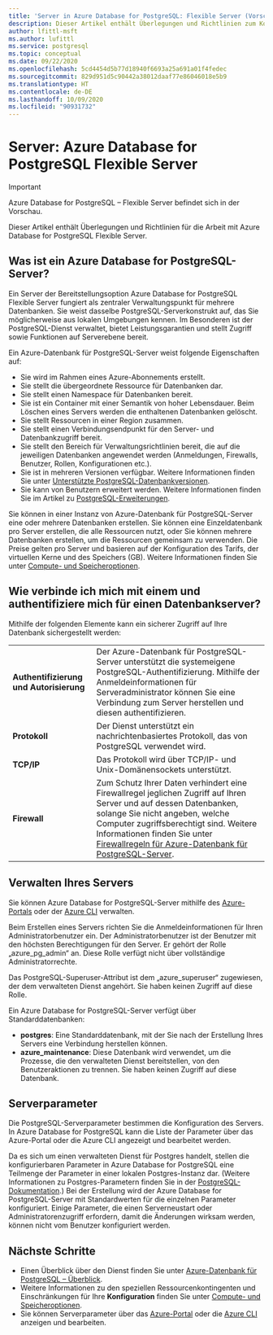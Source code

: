 ```yaml
---
title: 'Server in Azure Database for PostgreSQL: Flexible Server (Vorschau)'
description: Dieser Artikel enthält Überlegungen und Richtlinien zum Konfigurieren und Verwalten von Azure Database for PostgreSQL Flexible Server.
author: lfittl-msft
ms.author: lufittl
ms.service: postgresql
ms.topic: conceptual
ms.date: 09/22/2020
ms.openlocfilehash: 5cd4454d5b77d18940f6693a25a691a01f4fedec
ms.sourcegitcommit: 829d951d5c90442a38012daaf77e86046018e5b9
ms.translationtype: HT
ms.contentlocale: de-DE
ms.lasthandoff: 10/09/2020
ms.locfileid: "90931732"
---
```

# <a name="servers---azure-database-for-postgresql---flexible-server"></a>Server: Azure Database for PostgreSQL Flexible Server

> [!IMPORTANT]
> Azure Database for PostgreSQL – Flexible Server befindet sich in der Vorschau.

Dieser Artikel enthält Überlegungen und Richtlinien für die Arbeit mit Azure Database for PostgreSQL Flexible Server.

## <a name="what-is-an-azure-database-for-postgresql-server"></a>Was ist ein Azure Database for PostgreSQL-Server?

Ein Server der Bereitstellungsoption Azure Database for PostgreSQL Flexible Server fungiert als zentraler Verwaltungspunkt für mehrere Datenbanken. Sie weist dasselbe PostgreSQL-Serverkonstrukt auf, das Sie möglicherweise aus lokalen Umgebungen kennen. Im Besonderen ist der PostgreSQL-Dienst verwaltet, bietet Leistungsgarantien und stellt Zugriff sowie Funktionen auf Serverebene bereit.

Ein Azure-Datenbank für PostgreSQL-Server weist folgende Eigenschaften auf:

- Sie wird im Rahmen eines Azure-Abonnements erstellt.
- Sie stellt die übergeordnete Ressource für Datenbanken dar.
- Sie stellt einen Namespace für Datenbanken bereit.
- Sie ist ein Container mit einer Semantik von hoher Lebensdauer. Beim Löschen eines Servers werden die enthaltenen Datenbanken gelöscht.
- Sie stellt Ressourcen in einer Region zusammen.
- Sie stellt einen Verbindungsendpunkt für den Server- und Datenbankzugriff bereit.
- Sie stellt den Bereich für Verwaltungsrichtlinien bereit, die auf die jeweiligen Datenbanken angewendet werden (Anmeldungen, Firewalls, Benutzer, Rollen, Konfigurationen etc.).
- Sie ist in mehreren Versionen verfügbar. Weitere Informationen finden Sie unter [Unterstützte PostgreSQL-Datenbankversionen](concepts-supported-versions.md).
- Sie kann von Benutzern erweitert werden. Weitere Informationen finden Sie im Artikel zu [PostgreSQL-Erweiterungen](concepts-extensions.md).

Sie können in einer Instanz von Azure-Datenbank für PostgreSQL-Server eine oder mehrere Datenbanken erstellen. Sie können eine Einzeldatenbank pro Server erstellen, die alle Ressourcen nutzt, oder Sie können mehrere Datenbanken erstellen, um die Ressourcen gemeinsam zu verwenden. Die Preise gelten pro Server und basieren auf der Konfiguration des Tarifs, der virtuellen Kerne und des Speichers (GB). Weitere Informationen finden Sie unter [Compute- und Speicheroptionen](concepts-compute-storage.md).

## <a name="how-do-i-connect-and-authenticate-to-the-database-server"></a>Wie verbinde ich mich mit einem und authentifiziere mich für einen Datenbankserver?

Mithilfe der folgenden Elemente kann ein sicherer Zugriff auf Ihre Datenbank sichergestellt werden:

|||
|:--|:--|
| **Authentifizierung und Autorisierung** | Der Azure-Datenbank für PostgreSQL-Server unterstützt die systemeigene PostgreSQL-Authentifizierung. Mithilfe der Anmeldeinformationen für Serveradministrator können Sie eine Verbindung zum Server herstellen und diesen authentifizieren. |
| **Protokoll** | Der Dienst unterstützt ein nachrichtenbasiertes Protokoll, das von PostgreSQL verwendet wird. |
| **TCP/IP** | Das Protokoll wird über TCP/IP- und Unix-Domänensockets unterstützt. |
| **Firewall** | Zum Schutz Ihrer Daten verhindert eine Firewallregel jeglichen Zugriff auf Ihren Server und auf dessen Datenbanken, solange Sie nicht angeben, welche Computer zugriffsberechtigt sind. Weitere Informationen finden Sie unter [Firewallregeln für Azure-Datenbank für PostgreSQL-Server](how-to-manage-firewall-portal.md). |

## <a name="managing-your-server"></a>Verwalten Ihres Servers

Sie können Azure Database for PostgreSQL-Server mithilfe des [Azure-Portals](https://portal.azure.com) oder der [Azure CLI](/cli/azure/postgres) verwalten.

Beim Erstellen eines Servers richten Sie die Anmeldeinformationen für Ihren Administratorbenutzer ein. Der Administratorbenutzer ist der Benutzer mit den höchsten Berechtigungen für den Server. Er gehört der Rolle „azure_pg_admin“ an. Diese Rolle verfügt nicht über vollständige Administratorrechte. 

Das PostgreSQL-Superuser-Attribut ist dem „azure_superuser“ zugewiesen, der dem verwalteten Dienst angehört. Sie haben keinen Zugriff auf diese Rolle.

Ein Azure Database for PostgreSQL-Server verfügt über Standarddatenbanken: 

- **postgres**: Eine Standarddatenbank, mit der Sie nach der Erstellung Ihres Servers eine Verbindung herstellen können.
- **azure_maintenance**: Diese Datenbank wird verwendet, um die Prozesse, die den verwalteten Dienst bereitstellen, von den Benutzeraktionen zu trennen. Sie haben keinen Zugriff auf diese Datenbank.

## <a name="server-parameters"></a>Serverparameter

Die PostgreSQL-Serverparameter bestimmen die Konfiguration des Servers. In Azure Database for PostgreSQL kann die Liste der Parameter über das Azure-Portal oder die Azure CLI angezeigt und bearbeitet werden.

Da es sich um einen verwalteten Dienst für Postgres handelt, stellen die konfigurierbaren Parameter in Azure Database for PostgreSQL eine Teilmenge der Parameter in einer lokalen Postgres-Instanz dar. (Weitere Informationen zu Postgres-Parametern finden Sie in der [PostgreSQL-Dokumentation](https://www.postgresql.org/docs/12/static/runtime-config.html).) Bei der Erstellung wird der Azure Database for PostgreSQL-Server mit Standardwerten für die einzelnen Parameter konfiguriert. Einige Parameter, die einen Serverneustart oder Administratorenzugriff erfordern, damit die Änderungen wirksam werden, können nicht vom Benutzer konfiguriert werden.

## <a name="next-steps"></a>Nächste Schritte

- Einen Überblick über den Dienst finden Sie unter [Azure-Datenbank für PostgreSQL – Überblick](overview.md).
- Weitere Informationen zu den speziellen Ressourcenkontingenten und Einschränkungen für Ihre **Konfiguration** finden Sie unter [Compute- und Speicheroptionen](concepts-compute-storage.md).
- Sie können Serverparameter über das [Azure-Portal](howto-configure-server-parameters-using-portal.md) oder die [Azure CLI](howto-configure-server-parameters-using-cli.md) anzeigen und bearbeiten.
